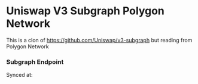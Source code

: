# Uniswap V3 Subgraph Polygon Network
This is a clon of https://github.com/Uniswap/v3-subgraph but reading from Polygon Network

### Subgraph Endpoint 

Synced at: 
